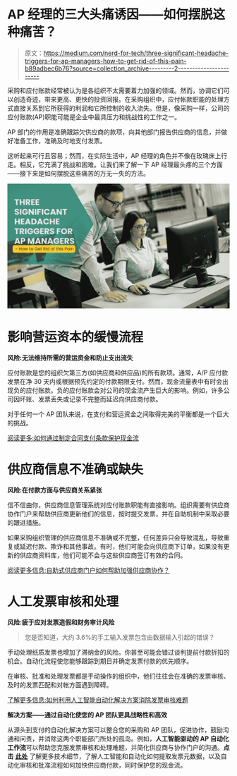 # AP 经理的三大头痛诱因——如何摆脱这种痛苦？

> 原文：<https://medium.com/nerd-for-tech/three-significant-headache-triggers-for-ap-managers-how-to-get-rid-of-this-pain-b89adbec6b76?source=collection_archive---------2----------------------->

采购和应付账款经常被认为是各组织不太需要着力加强的领域。然而，协调它们可以创造奇迹，带来更高、更快的投资回报。在采购组织中，应付帐款职能的处理方式直接关系到它所获得的利润和它所控制的收入流失。但是，像采购一样，公司的应付账款(AP)职能可能是企业中最具压力和挑战性的工作之一。

AP 部门的作用是准确跟踪欠供应商的款项，向其他部门报告供应商的信息，并做好准备工作，准确及时地支付发票。

这听起来可行且容易；然而，在实际生活中，AP 经理的角色并不像在玫瑰床上行走。相反，它充满了挑战和困难。让我们来了解一下 AP 经理最头疼的三个方面——接下来是如何摆脱这些痛苦的万无一失的方法。

![](img/a40686c653ea17d23d3365fda37fedcc.png)

# 影响营运资本的缓慢流程

**风险:无法维持所需的营运资金和防止支出流失**

应付账款是您的组织欠第三方(如供应商和供应品)的所有款项。通常，A/P 应付款发票在净 30 天内或根据预先约定的付款期限支付。然而，现金流量表中有时会出现负的应付账款。负的应付账款会对公司的现金流产生巨大的影响。例如，许多公司因坏账、发票丢失或记录不完整而延迟向供应商付款。

对于任何一个 AP 团队来说，在支付和营运资金之间取得完美的平衡都是一个巨大的挑战。

[阅读更多:如何通过制定合同支付条款保护现金流](https://aavenir.com/protect-cashflows-strategize-contract-payment-terms/)

# 供应商信息不准确或缺失

**风险:在付款方面与供应商关系紧张**

信不信由你，供应商信息管理系统对应付账款职能有直接影响。组织需要有供应商协作门户来帮助供应商更新他们的信息，按时提交发票，并在自助机制中采取必要的跟进措施。

如果采购组织管理的供应商信息不准确或不完整，任何差异只会导致混乱，导致重复或延迟付款、欺诈和其他事故。有时，他们可能会向供应商下订单，如果没有更新的供应商资料库，他们可能不会与这些供应商签订有效的合同。

[阅读更多信息:自助式供应商门户如何帮助加强供应商协作？](https://aavenir.com/how-do-vendor-portals-help-strengthen-vendor-collaboration/)

# 人工发票审核和处理

**风险:疲于应对发票造假和财务审计风险**

> 您是否知道，大约 3.6%的手工输入发票包含由数据输入引起的错误？

手动处理纸质发票也增加了滞纳金的风险。你甚至可能会错过谈判提前付款折扣的机会。自动化流程使您能够跟踪到期日并确定发票付款的优先顺序。

在审核、批准和处理发票都是手动操作的组织中，他们往往会在准确的发票审核、及时的发票匹配和对帐方面遇到障碍。

[了解更多信息:如何利用人工智能自动化解决方案消除发票审核难题](https://aavenir.com/webinar/eliminate-invoice-review-headaches-with-ai-enabled-automated-solutions/)

**解决方案——通过自动化使您的 AP 团队更具战略性和高效**

从源头到支付的自动化解决方案可以整合您的采购和 AP 团队，促进协作，鼓励沟通和问责，并消除这两个职能部门所处的孤岛。例如，**人工智能驱动的 AP 自动化工作流**可以帮助您克服发票审核和处理难题，并简化供应商与协作门户的沟通。**点击** [**此处**](https://aavenir.com/webinar/eliminate-invoice-review-headaches-with-ai-enabled-automated-solutions/) 了解更多技术细节，了解人工智能和自动化如何提取发票元数据，以及自动化审核和批准流程如何加快供应商付款，同时保护您的现金流。